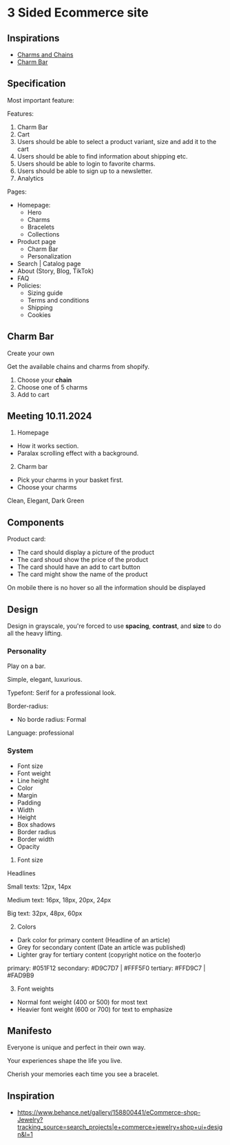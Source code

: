 # 3 Sided Ecommerce site

## Inspirations

- [Charms and Chains](https://www.madebymary.com/collections/charms-and-chains)
- [Charm Bar](https://www.lavenderandgracedesigns.com/products/charm-necklace-1)

## Specification

Most important feature:

Features:

1. Charm Bar
2. Cart
3. Users should be able to select a product variant, size and add it to the cart
4. Users should be able to find information about shipping etc.
5. Users should be able to login to favorite charms.
6. Users should be able to sign up to a newsletter.
7. Analytics

Pages:

- Homepage:
  - Hero
  - Charms
  - Bracelets
  - Collections
- Product page
  - Charm Bar
  - Personalization
- Search | Catalog page
- About (Story, Blog, TikTok)
- FAQ
- Policies:
  - Sizing guide
  - Terms and conditions
  - Shipping
  - Cookies

## Charm Bar

Create your own

Get the available chains and charms from shopify.

1. Choose your **chain**
2. Choose one of 5 charms
3. Add to cart

## Meeting 10.11.2024

1. Homepage

- How it works section.
- Paralax scrolling effect with a background.

2. Charm bar

- Pick your charms in your basket first.
- Choose your charms

Clean, Elegant, Dark Green

## Components

Product card:

- The card should display a picture of the product
- The card shoud show the price of the product
- The card should have an add to cart button
- The card might show the name of the product

On mobile there is no hover so all the information should be displayed

## Design

Design in grayscale, you're forced to use **spacing**, **contrast**, and **size** to do all the heavy lifting.

### Personality

Play on a bar.

Simple, elegant, luxurious.

Typefont: Serif for a professional look.

Border-radius:

- No borde radius: Formal

Language: professional

### System

- Font size
- Font weight
- Line height
- Color
- Margin
- Padding
- Width
- Height
- Box shadows
- Border radius
- Border width
- Opacity

1. Font size

Headlines

Small texts: 12px, 14px

Medium text: 16px, 18px, 20px, 24px

Big text: 32px, 48px, 60px

2. Colors

- Dark color for primary content (Headline of an article)
- Grey for secondary content (Date an article was published)
- Lighter gray for tertiary content (copyright notice on the footer)o

primary: #051F12
secondary: #D9C7D7 | #FFF5F0
tertiary: #FFD9C7 | #FAD9B9

3. Font weights

- Normal font weight (400 or 500) for most text
- Heavier font weight (600 or 700) for text to emphasize

## Manifesto

Everyone is unique and perfect in their own way.

Your experiences shape the life you live.

Cherish your memories each time you see a bracelet.

## Inspiration

- https://www.behance.net/gallery/158800441/eCommerce-shop-Jewelry?tracking_source=search_projects|e+commerce+jewelry+shop+ui+design&l=1

